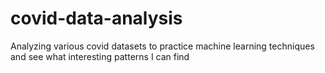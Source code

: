 # covid-data-analysis
Analyzing various covid datasets to practice machine learning techniques and see what interesting patterns I can find
